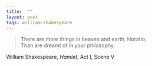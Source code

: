 ```yaml
---
title:  ""
layout: post
tags: william-shakespeare
---
```


> There are more things in heaven and earth, Horatio,  
> Than are dreamt of in your philosophy. 

William Shakespeare, _Hamlet_, Act I, Scene V